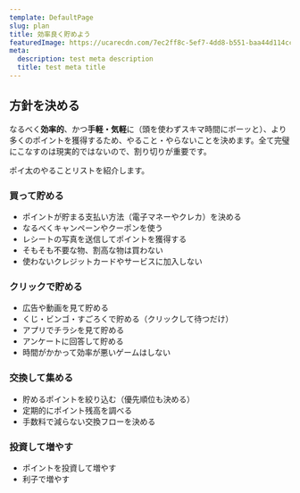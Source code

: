 ```yaml
---
template: DefaultPage
slug: plan
title: 効率良く貯めよう
featuredImage: https://ucarecdn.com/7ec2ff8c-5ef7-4dd8-b551-baa44d114cc3/
meta:
  description: test meta description
  title: test meta title
---
```


## 方針を決める

なるべく**効率的**、かつ**手軽・気軽**に（頭を使わずスキマ時間にボーッと）、より多くのポイントを獲得するため、やること・やらないことを決めます。全て完璧にこなすのは現実的ではないので、割り切りが重要です。

ポイ太のやることリストを紹介します。

### 買って貯める
  - ポイントが貯まる支払い方法（電子マネーやクレカ）を決める
  - なるべくキャンペーンやクーポンを使う
  - レシートの写真を送信してポイントを獲得する
  - そもそも不要な物、割高な物は買わない
  - 使わないクレジットカードやサービスに加入しない

### クリックで貯める
  - 広告や動画を見て貯める
  - くじ・ビンゴ・すごろくで貯める（クリックして待つだけ）
  - アプリでチラシを見て貯める
  - アンケートに回答して貯める
  - 時間がかかって効率が悪いゲームはしない

### 交換して集める
  - 貯めるポイントを絞り込む（優先順位も決める）
  - 定期的にポイント残高を調べる
  - 手数料で減らない交換フローを決める

### 投資して増やす
  - ポイントを投資して増やす
  - 利子で増やす


